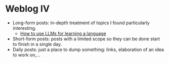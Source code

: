# Weblog IV

- Long-form posts: in-depth treatment of topics I found particularly interesting.
    - [How to use LLMs for learning a language](../long/how-to-use-llms-for-learning-a-language-fr/how-to-use-llms-for-learning-a-language-fr.md)
- Short-form posts: posts with a limited scope so they can be done start to finish in a single day.
- Daily posts: just a place to dump something: links, elaboration of an idea to work on,...